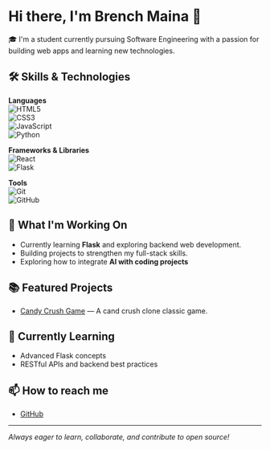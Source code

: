 # Hi there, I'm Brench Maina 👋

🎓 I'm a student currently pursuing Software Engineering with a passion for building web apps and learning new technologies.  


## 🛠️ Skills & Technologies  

**Languages**  
![HTML5](https://img.shields.io/badge/HTML5-E34F26?style=for-the-badge&logo=html5&logoColor=white)  
![CSS3](https://img.shields.io/badge/CSS3-1572B6?style=for-the-badge&logo=css3&logoColor=white)  
![JavaScript](https://img.shields.io/badge/JavaScript-F7DF1E?style=for-the-badge&logo=javascript&logoColor=black)  
![Python](https://img.shields.io/badge/Python-3776AB?style=for-the-badge&logo=python&logoColor=white)  

**Frameworks & Libraries**  
![React](https://img.shields.io/badge/React-61DAFB?style=for-the-badge&logo=react&logoColor=black)  
![Flask](https://img.shields.io/badge/Flask-000000?style=for-the-badge&logo=flask&logoColor=white)  

**Tools**  
![Git](https://img.shields.io/badge/Git-F05032?style=for-the-badge&logo=git&logoColor=white)  
![GitHub](https://img.shields.io/badge/GitHub-181717?style=for-the-badge&logo=github&logoColor=white)  


## 🚀 What I'm Working On

- Currently learning **Flask** and exploring backend web development.
- Building projects to strengthen my full-stack skills.
- Exploring how to integrate **AI with coding projects**  


## 📚 Featured Projects

- [Candy Crush Game](https://github.com/Brench-maina/candy-crush-) — A cand crush clone classic game.

## 🌱 Currently Learning

- Advanced Flask concepts
- RESTful APIs and backend best practices

## 📫 How to reach me

- [GitHub](https://github.com/Brench-maina)
  

---

_Always eager to learn, collaborate, and contribute to open source!_
